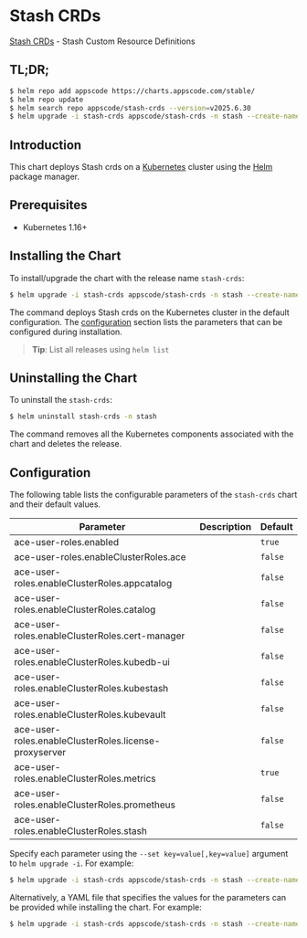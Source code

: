 # Stash CRDs

[Stash CRDs](https://github.com/stashed) - Stash Custom Resource Definitions

## TL;DR;

```bash
$ helm repo add appscode https://charts.appscode.com/stable/
$ helm repo update
$ helm search repo appscode/stash-crds --version=v2025.6.30
$ helm upgrade -i stash-crds appscode/stash-crds -n stash --create-namespace --version=v2025.6.30
```

## Introduction

This chart deploys Stash crds on a [Kubernetes](http://kubernetes.io) cluster using the [Helm](https://helm.sh) package manager.

## Prerequisites

- Kubernetes 1.16+

## Installing the Chart

To install/upgrade the chart with the release name `stash-crds`:

```bash
$ helm upgrade -i stash-crds appscode/stash-crds -n stash --create-namespace --version=v2025.6.30
```

The command deploys Stash crds on the Kubernetes cluster in the default configuration. The [configuration](#configuration) section lists the parameters that can be configured during installation.

> **Tip**: List all releases using `helm list`

## Uninstalling the Chart

To uninstall the `stash-crds`:

```bash
$ helm uninstall stash-crds -n stash
```

The command removes all the Kubernetes components associated with the chart and deletes the release.

## Configuration

The following table lists the configurable parameters of the `stash-crds` chart and their default values.

|                       Parameter                       | Description |      Default       |
|-------------------------------------------------------|-------------|--------------------|
| ace-user-roles.enabled                                |             | <code>true</code>  |
| ace-user-roles.enableClusterRoles.ace                 |             | <code>false</code> |
| ace-user-roles.enableClusterRoles.appcatalog          |             | <code>false</code> |
| ace-user-roles.enableClusterRoles.catalog             |             | <code>false</code> |
| ace-user-roles.enableClusterRoles.cert-manager        |             | <code>false</code> |
| ace-user-roles.enableClusterRoles.kubedb-ui           |             | <code>false</code> |
| ace-user-roles.enableClusterRoles.kubestash           |             | <code>false</code> |
| ace-user-roles.enableClusterRoles.kubevault           |             | <code>false</code> |
| ace-user-roles.enableClusterRoles.license-proxyserver |             | <code>false</code> |
| ace-user-roles.enableClusterRoles.metrics             |             | <code>true</code>  |
| ace-user-roles.enableClusterRoles.prometheus          |             | <code>false</code> |
| ace-user-roles.enableClusterRoles.stash               |             | <code>false</code> |


Specify each parameter using the `--set key=value[,key=value]` argument to `helm upgrade -i`. For example:

```bash
$ helm upgrade -i stash-crds appscode/stash-crds -n stash --create-namespace --version=v2025.6.30 --set -- generate from values file --
```

Alternatively, a YAML file that specifies the values for the parameters can be provided while
installing the chart. For example:

```bash
$ helm upgrade -i stash-crds appscode/stash-crds -n stash --create-namespace --version=v2025.6.30 --values values.yaml
```
